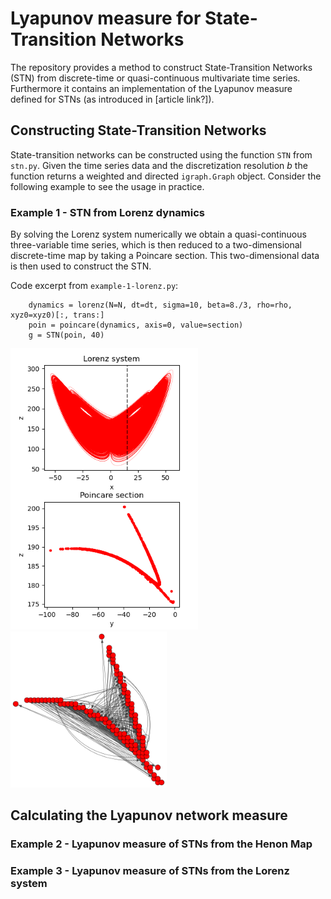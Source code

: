 # Lyapunov measure for State-Transition Networks

The repository provides a method to construct State-Transition Networks (STN) from discrete-time or quasi-continuous multivariate time series.
Furthermore it contains an implementation of the Lyapunov measure defined for STNs (as introduced in [article link?]). 

## Constructing State-Transition Networks
State-transition networks can be constructed using the function `STN` from `stn.py`.
Given the time series data and the discretization resolution *b* the function returns a weighted and directed `igraph.Graph` object.
Consider the following example to see the usage in practice.

### Example 1 - STN from Lorenz dynamics
By solving the Lorenz system numerically we obtain a quasi-continuous three-variable time series, which is then reduced to a two-dimensional discrete-time map by taking a Poincare section. This two-dimensional data is then used to construct the STN.

Code excerpt from `example-1-lorenz.py`:

```
    dynamics = lorenz(N=N, dt=dt, sigma=10, beta=8./3, rho=rho, xyz0=xyz0)[:, trans:]
    poin = poincare(dynamics, axis=0, value=section)
    g = STN(poin, 40)
```


<img src="./plots/ex-1-lorenz.png" width="300">

<img src="./plots/ex-1-stn.png" width="250">

## Calculating the Lyapunov network measure

### Example 2 - Lyapunov measure of STNs from the Henon Map

### Example 3 - Lyapunov measure of STNs from the Lorenz system

